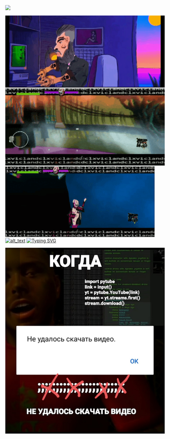 ![](https://tenor.com/view/dclxviclan-comics-awww-eww-cartoon-gif-9190944328185567119) 

![](https://github.com/dclxviclan/Unity2D-Water-Shader/blob/main/lxdvxl.gif)
![](https://github.com/dclxviclan/Unity2D-Water-Shader/blob/main/nulsh.gif)
![](https://github.com/dclxviclan/Unity2D-Water-Shader/blob/main/dclxviclan.gif)
[<img alt="alt_text" width="340px" src="img.jpg" />](https://dclxviclan.itch.io/star-game)
	<a href="https://git.io/typing-svg"><img src="https://readme-typing-svg.herokuapp.com?font=Fira+Code&pause=2000&width=335&lines=💀dclxviclan+first+game+🎮" alt="Typing SVG" /></a>





![](https://github.com/dclxviclan/Unity2D-Water-Shader/blob/main/Screenshot_20230911-033354.jpg)

